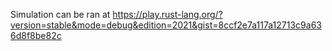 Simulation can be ran at https://play.rust-lang.org/?version=stable&mode=debug&edition=2021&gist=8ccf2e7a117a12713c9a636d8f8be82c
